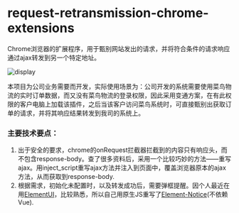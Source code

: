 # request-retransmission-chrome-extensions
Chrome浏览器的扩展程序，用于甄别网站发出的请求，并将符合条件的请求响应通过ajax转发到另一个特定地址。

![display](https://github.com/zx69/request-retransmission-chrome-extension/blob/master/display.gif)

本项目为公司业务需要而开发，实际使用场景为：公司开发的系统需要使用菜鸟物流的实时订单数据，而又没有菜鸟物流的登录权限，因此采用变通方案，在有此权限的客户电脑上加载该插件，之后当该客户访问菜鸟系统时，可直接甄别出获取订单的请求，并将其响应结果转发到我司的系统上。

### 主要技术要点：
1. 出于安全的要求，chrome的onRequest拦截器拦截到的内容只有响应头，而不包含response-body。查了很多资料后，采用一个比较巧妙的方法——重写ajax。用inject_script重写ajax方法并注入到页面中，覆盖浏览器原本的ajax方法，从而获取到response-body.
2. 根据需求，初始化未配置时，以及转发成功后，需要弹框提醒。因个人最近在用[ElementUI](https://github.com/ElemeFE/element)，比较熟悉，所以自己用原生JS重写了[Element-Notice](https://element.eleme.cn/2.6/#/zh-CN/component/notification)(不依赖Vue).


